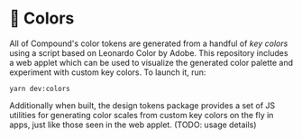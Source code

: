 # 🎨 Colors

All of Compound's color tokens are generated from a handful of *key colors* using a script based on Leonardo Color by Adobe. This repository includes a web applet which can be used to visualize the generated color palette and experiment with custom key colors. To launch it, run:

```
yarn dev:colors
```

Additionally when built, the design tokens package provides a set of JS utilities for generating color scales from custom key colors on the fly in apps, just like those seen in the web applet. (TODO: usage details)
